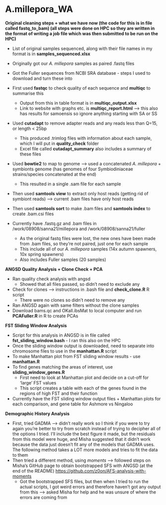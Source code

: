 # A.millepora_WA

**Original cleaning steps + what we have now (the code for this is in file called fastq_to_bam) (all steps were done on HPC so they are written in the format of writing a job file which was then submitted to be run on the HPC)**

- List of original samples sequenced, along with their file names in my format is in **samples_sequenced.xlsx**
- Originally got our *A. millepora* samples as paired .fastq files
- Got the Fuller sequences from NCBI SRA database - steps I used to download and turn these into
- First used **fastqc** to check quality of each sequence and **multiqc** to summarise this
    - Output from this in table format is in **multiqc_output.xlsx**
    - Link to website with graphs etc. is **multiqc_report.html** —> this also has results for samoensis so ignore anything starting with SA or SS
- Used **cutadapt** to remove adapter reads and any reads less than Q=15, or length < 25bp
    - This produced .trimlog files with information about each sample, which I will put in **quality_check** folder
    - Excel file called **cutadapt_summary** also includes a summary of these files
- Used **bowtie2** to map to genome —> used a concatenated *A. millepora* + symbionts genome (has genomes of four Symbiodiniaceae strains/species concatenated at the end)
    - This resulted in a single .sam file for each sample
- Then used **samtools view** to extract only host reads (getting rid of symbiont reads) —> current .bam files have only host reads
- Then used **samtools sort** to make .bam files and **samtools index** to create .bam.csi files

- Currently have .fastq.gz and .bam files in /work/08908/sanna21/millepora and /work/08908/sanna21/fuller
    - As the original fastq files were lost, the new ones have been made from .bam files, so they’re not paired, just one for each sample
    - This include all of our *A. millepora* samples (14x autumn spawners, 10x spring spawners)
    - Also includes Fuller samples (20 samples)
    

**ANGSD Quality Analysis + Clone Check + PCA**

- Ran quality check analysis with angsd
    - Showed that all files passed, so didn’t need to exclude any
- Check for clones —> instructions in .bash file and **check_clone.R** R script
    - There were no clones so didn’t need to remove any
- Ran ANGSD again with same filters without the clone samples
- Download bams.qc and OKall.ibsMat to local computer and run **PCAFuller.R** in R to create PCAs

**FST Sliding Window Analysis**

- Script for this analysis in ANGSD is in file called **fst_sliding_window.bash** - I ran this also on the HPC
- Once the sliding window output is downloaded, need to separate into chromosome files to use in the **manhattan.R** script
- To make Manhattan plot from FST sliding window results - use **manhattan.R**
- To find genes matching the areas of interest, use **sliding_window_genes.R**
    - First need to look at Manhattan plot and decide on a cut-off for ‘large’ FST values
    - This script creates a table with each of the genes found in the regions of high FST and their function
- Currently have the FST sliding window output files + Manhattan plots for each comparison, and gene table for Ashmore vs Ningaloo

**Demographic History Analysis**

- First, tried GADMA —> didn’t really work so I think if you were to try again you’re better to try from scratch instead of trying to decipher all of the options I tried. I’ll include the best figure it made, but the residuals from this model were huge, and Misha suggested that it didn’t work because the data just doesn’t fit any of the models that GADMA uses. The following method takes a LOT more models and tries to fit the data to them
- Then tried a different method, using *moments* —> followed steps on Misha’s GitHub page to obtain bootstrapped SFS with ANGSD (at the end of the README)  https://github.com/z0on/AFS-analysis-with-moments
    - Got the bootstrapped SFS files, but then when I tried to run the actual scripts, I got weird errors and therefore haven’t got any output from this —> asked Misha for help and he was unsure of where the errors are coming from
